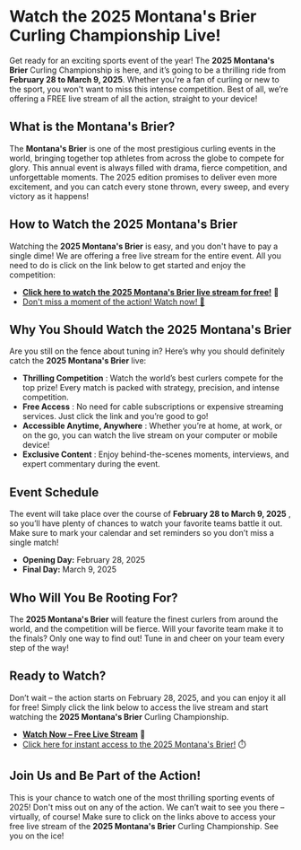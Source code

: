 # Watch the 2025 Montana's Brier Curling Championship Live!

Get ready for an exciting sports event of the year! The **2025 Montana's Brier** Curling Championship is here, and it’s going to be a thrilling ride from **February 28 to March 9, 2025**. Whether you're a fan of curling or new to the sport, you won't want to miss this intense competition. Best of all, we’re offering a FREE live stream of all the action, straight to your device!

## What is the Montana's Brier?

The **Montana's Brier** is one of the most prestigious curling events in the world, bringing together top athletes from across the globe to compete for glory. This annual event is always filled with drama, fierce competition, and unforgettable moments. The 2025 edition promises to deliver even more excitement, and you can catch every stone thrown, every sweep, and every victory as it happens!

## How to Watch the 2025 Montana's Brier

Watching the **2025 Montana's Brier** is easy, and you don't have to pay a single dime! We are offering a free live stream for the entire event. All you need to do is click on the link below to get started and enjoy the competition:

- [**Click here to watch the 2025 Montana's Brier live stream for free!**](https://tinyurl.com/livestreamfreeo?st=2025montanasbrier&si=gh) 🏅
- [Don't miss a moment of the action! Watch now! 🥌](https://tinyurl.com/livestreamfreeo?st=2025montanasbrier&si=gh)

## Why You Should Watch the 2025 Montana's Brier

Are you still on the fence about tuning in? Here’s why you should definitely catch the **2025 Montana's Brier** live:

- **Thrilling Competition** : Watch the world’s best curlers compete for the top prize! Every match is packed with strategy, precision, and intense competition.
- **Free Access** : No need for cable subscriptions or expensive streaming services. Just click the link and you’re good to go!
- **Accessible Anytime, Anywhere** : Whether you’re at home, at work, or on the go, you can watch the live stream on your computer or mobile device!
- **Exclusive Content** : Enjoy behind-the-scenes moments, interviews, and expert commentary during the event.

## Event Schedule

The event will take place over the course of **February 28 to March 9, 2025** , so you’ll have plenty of chances to watch your favorite teams battle it out. Make sure to mark your calendar and set reminders so you don’t miss a single match!

- **Opening Day:** February 28, 2025
- **Final Day:** March 9, 2025

## Who Will You Be Rooting For?

The **2025 Montana's Brier** will feature the finest curlers from around the world, and the competition will be fierce. Will your favorite team make it to the finals? Only one way to find out! Tune in and cheer on your team every step of the way!

## Ready to Watch?

Don’t wait – the action starts on February 28, 2025, and you can enjoy it all for free! Simply click the link below to access the live stream and start watching the **2025 Montana's Brier** Curling Championship.

- [**Watch Now – Free Live Stream**](https://tinyurl.com/livestreamfreeo?st=2025montanasbrier&si=gh) 🎥
- [Click here for instant access to the 2025 Montana's Brier!](https://tinyurl.com/livestreamfreeo?st=2025montanasbrier&si=gh) ⏱️

## Join Us and Be Part of the Action!

This is your chance to watch one of the most thrilling sporting events of 2025! Don't miss out on any of the action. We can’t wait to see you there – virtually, of course! Make sure to click on the links above to access your free live stream of the **2025 Montana's Brier** Curling Championship. See you on the ice!
